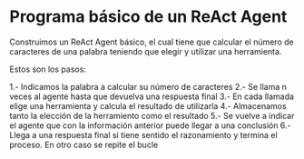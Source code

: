 # Programa básico de un ReAct Agent

Construimos un ReAct Agent básico, el cual tiene que calcular el número de caracteres de una palabra teniendo que elegir y utilizar una herramienta.

Estos son los pasos:

1.- Indicamos la palabra a calcular su número de caracteres 
2.- Se llama n veces al agente hasta que devuelva una respuesta final
3.- En cada llamada elige una herramienta y calcula el resultado de utilizarla
4.- Almacenamos tanto la elección de la herramiento como el resultado
5.- Se vuelve a indicar el agente que con la información anterior puede llegar a una conclusión
6.- Llega a una respuesta final si tiene sentido el razonamiento y termina el proceso. En otro caso se repite el bucle